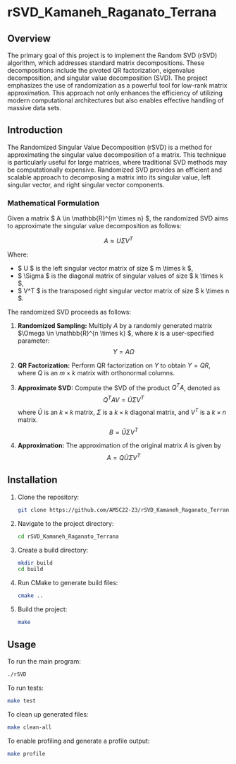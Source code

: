 # rSVD_Kamaneh_Raganato_Terrana


## Overview

The primary goal of this project is to implement the Random SVD (rSVD) algorithm, which addresses standard matrix decompositions. These decompositions include the pivoted QR factorization, eigenvalue decomposition, and singular value decomposition (SVD).
The project emphasizes the use of randomization as a powerful tool for low-rank matrix approximation. This approach not only enhances the efficiency of utilizing modern computational architectures but also enables effective handling of massive data sets.



## Introduction

The Randomized Singular Value Decomposition (rSVD) is a method for approximating the singular value decomposition of a matrix. This technique is particularly useful for large matrices, where traditional SVD methods may be computationally expensive. Randomized SVD provides an efficient and scalable approach to decomposing a matrix into its singular value, left singular vector, and right singular vector components.

### Mathematical Formulation
Given a matrix $ A \in \mathbb{R}^{m \times n} $, the randomized SVD aims to approximate the singular value decomposition as follows:

$$ A \approx U \Sigma V^T $$

Where:
- $ U $ is the left singular vector matrix of size $ m \times k $,
- $ \Sigma $ is the diagonal matrix of singular values of size $ k \times k $,
- $ V^T $ is the transposed right singular vector matrix of size $ k \times n $.

The randomized SVD proceeds as follows:

1. **Randomized Sampling:** Multiply $A$ by a randomly generated matrix $\Omega \in \mathbb{R}^{n \times k} $, where $k$ is a user-specified parameter: $$Y = A \Omega $$

2. **QR Factorization:** Perform QR factorization on $Y$ to obtain $Y = QR$, where $Q$ is an $m \times k$ matrix with orthonormal columns.

3. **Approximate SVD:** Compute the SVD of the product $Q^TA$, denoted as $$Q^TAV = \tilde{U} \Sigma V^T$$ where $\tilde{U}$ is an $k \times k$ matrix, $\Sigma$ is a $k \times k$ diagonal matrix, and $V^T$ is a $k \times n$ matrix.
            $$B = \tilde{U} \Sigma V^T$$

4. **Approximation:** The approximation of the original matrix $A$ is given by $$A = Q \tilde{U} \Sigma V^T$$




## Installation

1. Clone the repository:

    ```bash
    git clone https://github.com/AMSC22-23/rSVD_Kamaneh_Raganato_Terrana.git
    ```

2. Navigate to the project directory:

    ```bash
    cd rSVD_Kamaneh_Raganato_Terrana
    ```

3. Create a build directory:

    ```bash
    mkdir build
    cd build
    ```

4. Run CMake to generate build files:

    ```bash
    cmake ..
    ```

5. Build the project:

    ```bash
    make
    ```

## Usage

To run the main program:

```bash
./rSVD
```

To run tests:

```bash
make test
```

To clean up generated files:

```bash
make clean-all
```
To enable profiling and generate a profile output:

```bash
make profile
```